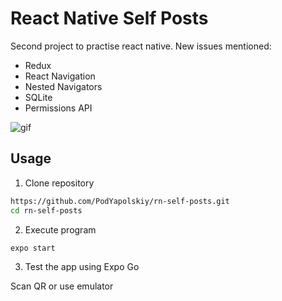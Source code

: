 # React Native Self Posts

Second project to practise react native. New issues mentioned:

- Redux
- React Navigation
- Nested Navigators
- SQLite
- Permissions API

![gif](https://media.giphy.com/media/MCZzVXSgw83BmKfut5/giphy.gif)

## Usage

1. Clone repository

```sh
https://github.com/PodYapolskiy/rn-self-posts.git
cd rn-self-posts
```

2. Execute program

```sh
expo start
```

3. Test the app using Expo Go

Scan QR or use emulator